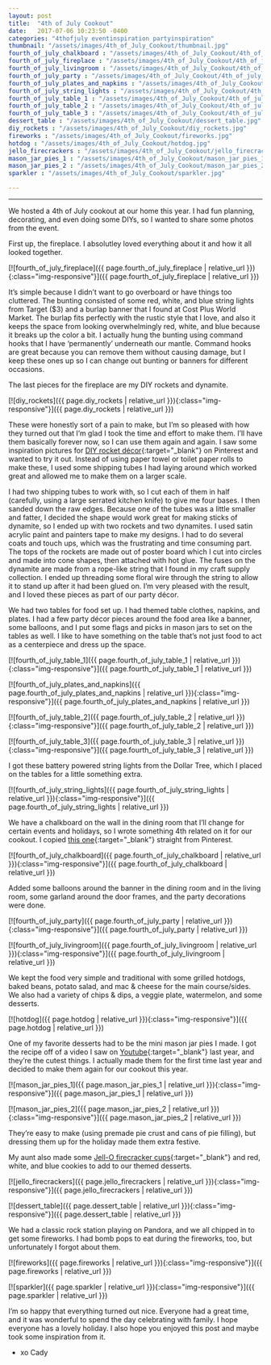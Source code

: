 ```yaml
---
layout: post
title:  "4th of July Cookout"
date:   2017-07-06 10:23:50 -0400
categories: "4thofjuly eventinspiration partyinspiration"
thumbnail: "/assets/images/4th_of_July_Cookout/thumbnail.jpg"
fourth_of_july_chalkboard : "/assets/images/4th_of_July_Cookout/4th_of_july_chalkboard.jpg"
fourth_of_july_fireplace : "/assets/images/4th_of_July_Cookout/4th_of_july_fireplace.jpg"
fourth_of_july_livingroom : "/assets/images/4th_of_July_Cookout/4th_of_july_livingroom.jpg"
fourth_of_july_party : "/assets/images/4th_of_July_Cookout/4th_of_july_party.jpg"
fourth_of_july_plates_and_napkins : "/assets/images/4th_of_July_Cookout/4th_of_july_plates_and_napkins.jpg"
fourth_of_july_string_lights : "/assets/images/4th_of_July_Cookout/4th_of_july_string_lights.jpg"
fourth_of_july_table_1 : "/assets/images/4th_of_July_Cookout/4th_of_july_table_1.jpg"
fourth_of_july_table_2 : "/assets/images/4th_of_July_Cookout/4th_of_july_table_2.jpg"
fourth_of_july_table_3 : "/assets/images/4th_of_July_Cookout/4th_of_july_table_3.jpg"
dessert_table : "/assets/images/4th_of_July_Cookout/dessert_table.jpg"
diy_rockets : "/assets/images/4th_of_July_Cookout/diy_rockets.jpg"
fireworks : "/assets/images/4th_of_July_Cookout/fireworks.jpg"
hotdog : "/assets/images/4th_of_July_Cookout/hotdog.jpg"
jello_firecrackers : "/assets/images/4th_of_July_Cookout/jello_firecrackers.jpg"
mason_jar_pies_1 : "/assets/images/4th_of_July_Cookout/mason_jar_pies_1.jpg"
mason_jar_pies_2 : "/assets/images/4th_of_July_Cookout/mason_jar_pies_2.jpg"
sparkler : "/assets/images/4th_of_July_Cookout/sparkler.jpg"

---
```

---
We hosted a 4th of July cookout at our home this year. I had fun planning, decorating, and even doing some DIYs, so I wanted to share some photos from the event. 

First up, the fireplace. I absolutley loved everything about it and how it all looked together.

[![fourth_of_july_fireplace]({{ page.fourth_of_july_fireplace | relative_url }}){:class="img-responsive"}]({{ page.fourth_of_july_fireplace | relative_url }})

It’s simple because I didn’t want to go overboard or have things too cluttered. The bunting consisted of some red, white, and blue string lights from Target ($3) and a burlap banner that I found at Cost Plus World Market. The burlap fits perfectly with the rustic style that I love, and also it keeps the space from looking overwhelmingly red, white, and blue because it breaks up the color a bit. I actually hung the bunting using command hooks that I have ‘permanently’ underneath our mantle. Command hooks are great because you can remove them without causing damage, but I keep these ones up so I can change out bunting or banners for different occasions.

The last pieces for the fireplace are my DIY rockets and dynamite.

[![diy_rockets]({{ page.diy_rockets | relative_url }}){:class="img-responsive"}]({{ page.diy_rockets | relative_url }})

These were honestly sort of a pain to make, but I’m so pleased with how they turned out that I’m glad I took the time and effort to make them. I’ll have them basically forever now, so I can use them again and again. I saw some inspiration pictures for [DIY rocket décor](https://www.pinterest.com/pin/415034921901281713/){:target="_blank"} on Pinterest and wanted to try it out. Instead of using paper towel or toilet paper rolls to make these, I used some shipping tubes I had laying around which worked great and allowed me to make them on a larger scale.

I had two shipping tubes to work with, so I cut each of them in half (carefully, using a large serrated kitchen knife) to give me four bases. I then sanded down the raw edges. Because one of the tubes was a little smaller and fatter, I decided the shape would work great for making sticks of dynamite, so I ended up with two rockets and two dynamites. I used satin acrylic paint and painters tape to make my designs. I had to do several coats and touch ups, which was the frustrating and time consuming part. The tops of the rockets are made out of poster board which I cut into circles and made into cone shapes, then attached with hot glue. The fuses on the dynamite are made from a rope-like string that I found in my craft supply collection. I ended up threading some floral wire through the string to allow it to stand up after it had been glued on. I’m very pleased with the result, and I loved these pieces as part of our party décor.

We had two tables for food set up. I had themed table clothes, napkins, and plates. I had a few party décor pieces around the food area like a banner, some balloons, and I put some flags and picks in mason jars to set on the tables as well. I like to have something on the table that’s not just food to act as a centerpiece and dress up the space.

[![fourth_of_july_table_1]({{ page.fourth_of_july_table_1 | relative_url }}){:class="img-responsive"}]({{ page.fourth_of_july_table_1 | relative_url }})

[![fourth_of_july_plates_and_napkins]({{ page.fourth_of_july_plates_and_napkins | relative_url }}){:class="img-responsive"}]({{ page.fourth_of_july_plates_and_napkins | relative_url }})

[![fourth_of_july_table_2]({{ page.fourth_of_july_table_2 | relative_url }}){:class="img-responsive"}]({{ page.fourth_of_july_table_2 | relative_url }})

[![fourth_of_july_table_3]({{ page.fourth_of_july_table_3 | relative_url }}){:class="img-responsive"}]({{ page.fourth_of_july_table_3 | relative_url }})

I got these battery powered string lights from the Dollar Tree, which I placed on the tables for a little something extra.

[![fourth_of_july_string_lights]({{ page.fourth_of_july_string_lights | relative_url }}){:class="img-responsive"}]({{ page.fourth_of_july_string_lights | relative_url }})

We have a chalkboard on the wall in the dining room that I’ll change for certain events and holidays, so I wrote something 4th related on it for our cookout. I copied [this one](https://www.pinterest.com/pin/415034921901281713/){:target="_blank"} straight from Pinterest.

[![fourth_of_july_chalkboard]({{ page.fourth_of_july_chalkboard | relative_url }}){:class="img-responsive"}]({{ page.fourth_of_july_chalkboard | relative_url }})

Added some balloons around the banner in the dining room and in the living room, some garland around the door frames, and the party decorations were done.

[![fourth_of_july_party]({{ page.fourth_of_july_party | relative_url }}){:class="img-responsive"}]({{ page.fourth_of_july_party | relative_url }})

[![fourth_of_july_livingroom]({{ page.fourth_of_july_livingroom | relative_url }}){:class="img-responsive"}]({{ page.fourth_of_july_livingroom | relative_url }})

We kept the food very simple and traditional with some grilled hotdogs, baked beans, potato salad, and mac & cheese for the main course/sides. We also had a variety of chips & dips, a veggie plate, watermelon, and some desserts.

[![hotdog]({{ page.hotdog | relative_url }}){:class="img-responsive"}]({{ page.hotdog | relative_url }})

One of my favorite desserts had to be the mini mason jar pies I made. I got the recipe off of a video I saw on [Youtube](https://www.youtube.com/watch?v=7umDrAzKlZI){:target="_blank"} last year, and they’re the cutest things. I actually made them for the first time last year and decided to make them again for our cookout this year.

[![mason_jar_pies_1]({{ page.mason_jar_pies_1 | relative_url }}){:class="img-responsive"}]({{ page.mason_jar_pies_1 | relative_url }})

[![mason_jar_pies_2]({{ page.mason_jar_pies_2 | relative_url }}){:class="img-responsive"}]({{ page.mason_jar_pies_2 | relative_url }})

They’re easy to make (using premade pie crust and cans of pie filling), but dressing them up for the holiday made them extra festive.

My aunt also made some [Jell-O firecracker cups](https://www.pinterest.com/pin/288511919870342542/){:target="_blank"} and red, white, and blue cookies to add to our themed desserts.

[![jello_firecrackers]({{ page.jello_firecrackers | relative_url }}){:class="img-responsive"}]({{ page.jello_firecrackers | relative_url }})

[![dessert_table]({{ page.dessert_table | relative_url }}){:class="img-responsive"}]({{ page.dessert_table | relative_url }})

We had a classic rock station playing on Pandora, and we all chipped in to get some fireworks. I had bomb pops to eat during the fireworks, too, but unfortunately I forgot about them.

[![fireworks]({{ page.fireworks | relative_url }}){:class="img-responsive"}]({{ page.fireworks | relative_url }})

[![sparkler]({{ page.sparkler | relative_url }}){:class="img-responsive"}]({{ page.sparkler | relative_url }})

I’m so happy that everything turned out nice. Everyone had a great time, and it was wonderful to spend the day celebrating with family. I hope everyone has a lovely holiday. I also hope you enjoyed this post and maybe took some inspiration from it.

- xo Cady